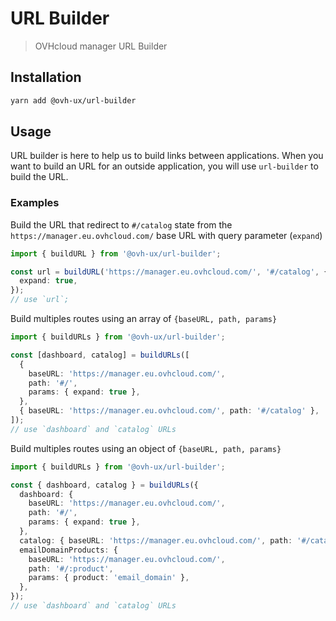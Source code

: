 # URL Builder

> OVHcloud manager URL Builder

## Installation

```sh
yarn add @ovh-ux/url-builder
```

## Usage

URL builder is here to help us to build links between applications.
When you want to build an URL for an outside application, you will use `url-builder` to build the URL.

### Examples

Build the URL that redirect to `#/catalog` state from the `https://manager.eu.ovhcloud.com/` base URL with query parameter (`expand`)

```ts
import { buildURL } from '@ovh-ux/url-builder';

const url = buildURL('https://manager.eu.ovhcloud.com/', '#/catalog', {
  expand: true,
});
// use `url`;
```

Build multiples routes using an array of `{baseURL, path, params}`

```ts
import { buildURLs } from '@ovh-ux/url-builder';

const [dashboard, catalog] = buildURLs([
  {
    baseURL: 'https://manager.eu.ovhcloud.com/',
    path: '#/',
    params: { expand: true },
  },
  { baseURL: 'https://manager.eu.ovhcloud.com/', path: '#/catalog' },
]);
// use `dashboard` and `catalog` URLs
```

Build multiples routes using an object of `{baseURL, path, params}`

```ts
import { buildURLs } from '@ovh-ux/url-builder';

const { dashboard, catalog } = buildURLs({
  dashboard: {
    baseURL: 'https://manager.eu.ovhcloud.com/',
    path: '#/',
    params: { expand: true },
  },
  catalog: { baseURL: 'https://manager.eu.ovhcloud.com/', path: '#/catalog' },
  emailDomainProducts: {
    baseURL: 'https://manager.eu.ovhcloud.com/',
    path: '#/:product',
    params: { product: 'email_domain' },
  },
});
// use `dashboard` and `catalog` URLs
```
